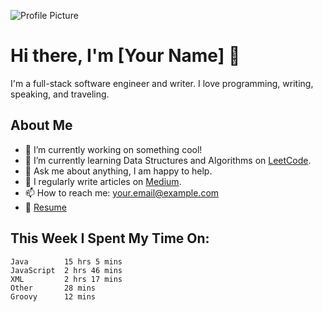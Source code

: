 ![Profile Picture](https://path/to/your/profile/picture.jpg)

# Hi there, I'm [Your Name] 👋

I'm a full-stack software engineer and writer. I love programming, writing, speaking, and traveling.

## About Me

- 🔭 I’m currently working on something cool!
- 🌱 I’m currently learning Data Structures and Algorithms on [LeetCode](https://leetcode.com/yourusername).
- 💬 Ask me about anything, I am happy to help.
- 📝 I regularly write articles on [Medium](https://medium.com/@yourusername).
- 📫 How to reach me: [your.email@example.com](mailto:your.email@example.com)
- 📄 [Resume](https://path/to/your/resume.pdf)

## This Week I Spent My Time On:
```plaintext
Java        15 hrs 5 mins
JavaScript  2 hrs 46 mins
XML         2 hrs 17 mins
Other       28 mins
Groovy      12 mins
